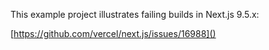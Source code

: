 This example project illustrates failing builds in Next.js 9.5.x:

[https://github.com/vercel/next.js/issues/16988]()
